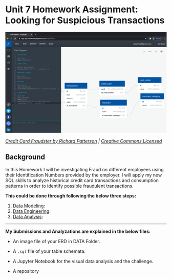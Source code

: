 # Unit 7 Homework Assignment: Looking for Suspicious Transactions

![Credit card fraudster](Images/Image_File_ERD.png)

*[Credit Card Fraudster by Richard Patterson](https://www.flickr.com/photos/136770128@N07/42252105582/) | [Creative Commons Licensed](https://creativecommons.org/licenses/by/2.0/)*

## Background

In this Homework I will be investigating Fraud on different employees using their Identification Numbers provided by the employer. I will apply my new SQL skills to analyze historical credit card transactions and consumption patterns in order to identify possible fraudulent transactions.

**This could be done through following the below three steps:**

1. [Data Modeling](#Data-Modeling):
2. [Data Engineering](#Data-Engineering):
3. [Data Analysis](#Data-Analysis):

---

**My Submissions and Analyzations are explained in the below files:**

* An image file of your ERD in DATA Folder.

* A `.sql` file of your table schemata.

* A Jupyter Notebook for the visual data analysis and the challenge.

* A repository 